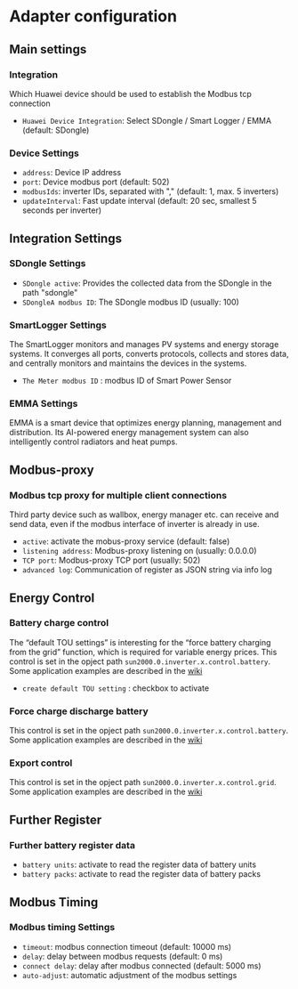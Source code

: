 # Adapter configuration

## Main settings
### Integration
Which Huawei device should be used to establish the Modbus tcp connection
* `Huawei Device Integration`: Select SDongle / Smart Logger / EMMA (default: SDongle)
### Device Settings
* `address`: Device IP address
* `port`: Device modbus port (default: 502)
* `modbusIds`: inverter IDs, separated with "," (default: 1, max. 5 inverters)
* `updateInterval`: Fast update interval (default: 20 sec, smallest 5 seconds per inverter)

## Integration Settings
### SDongle Settings
* `SDongle active`: Provides the collected data from the SDongle in the path "sdongle"
* `SDongleA modbus ID`: The SDongle modbus ID (usually: 100)
### SmartLogger Settings
The SmartLogger monitors and manages PV systems and energy storage systems. It converges all ports, converts protocols, collects and stores data, and centrally monitors and maintains the devices in the systems.
* `The Meter modbus ID` : modbus ID of Smart Power Sensor 
### EMMA Settings 
EMMA is a smart device that optimizes energy planning, management and distribution. Its AI-powered energy management system can also intelligently control radiators and heat pumps.

## Modbus-proxy
### Modbus tcp proxy for multiple client connections
Third party device such as wallbox, energy manager etc. can receive and send data, even if the modbus interface of inverter is already in use. 
* `active`: activate the mobus-proxy service (default: false)
* `listening address`: Modbus-proxy listening on (usually: 0.0.0.0)
* `TCP port`: Modbus-proxy TCP port (usually: 502)
* `advanced log`: Communication of register as JSON string via info log

## Energy Control
### Battery charge control 
The “default TOU settings” is interesting for the “force battery charging from the grid” function, which is required for variable energy prices.
This control is set in the opject path `sun2000.0.inverter.x.control.battery`. Some application examples are described in the [wiki](https://github.com/bolliy/ioBroker.sun2000/wiki/Battery-control)
* `create default TOU setting` : checkbox to activate 
### Force charge discharge battery
This control is set in the opject path `sun2000.0.inverter.x.control.battery`. Some application examples are described in the [wiki](https://github.com/bolliy/ioBroker.sun2000/wiki/Erzwungenes-Laden-und-Entladen-der-Batterie-(Force-charge-discharge-battery))
### Export control
This control is set in the opject path `sun2000.0.inverter.x.control.grid`. Some application examples are described in the [wiki](https://github.com/bolliy/ioBroker.sun2000/wiki/Begrenzung-Netzeinspeisung-(Export-Control))

## Further Register
### Further battery register data
* `battery units`: activate to read the register data of battery units
* `battery packs`: activate to read the register data of battery packs

## Modbus Timing 
### Modbus timing Settings
* `timeout`: modbus connection timeout (default: 10000 ms)
* `delay`: delay between modbus requests (default: 0 ms)
* `connect delay`: delay after modbus connected (default: 5000 ms)
* `auto-adjust`: automatic adjustment of the modbus settings

